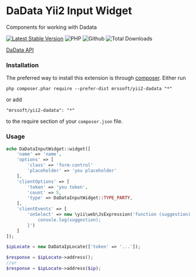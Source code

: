 # DaData Yii2 Input Widget
Components for working with Dadata

[![Latest Stable Version](https://img.shields.io/packagist/v/mrssoft/yii2-dadata.svg)](https://packagist.org/packages/mrssoft/yii2-dadata)
![PHP](https://img.shields.io/packagist/php-v/mrssoft/yii2-dadata.svg)
![Github](https://img.shields.io/github/license/mrs2000/yii2-dadata.svg)
![Total Downloads](https://img.shields.io/packagist/dt/mrssoft/yii2-dadata.svg)

[DaData API](https://dadata.ru/api/suggest/)

### Installation
The preferred way to install this extension is through [composer](http://getcomposer.org/download/).
Either run
```
php composer.phar require --prefer-dist mrssoft/yii2-dadata "*"
```
or add
```
"mrssoft/yii2-dadata": "*"
```
to the require section of your `composer.json` file.

### Usage
```php
echo DaDataInputWidget::widget([
    'name' => 'name',
    'options' => [
        'class' => 'form-control'
        'placeholder' => 'you placeholder'
    ],
    'clientOptions' => [
        'token' => 'you token',
        'count' => 5,
        'type' => DaDataInputWidget::TYPE_PARTY,
    ],
    'clientEvents' => [
        'onSelect' => new \yii\web\JsExpression('function (suggestion) {
            console.log(suggestion);
        }')            
    ]
]);
```

```php
$ipLocate = new DaDataIpLocate(['token' => '...']);

$response = $ipLocate->address();
//or
$response = $ipLocate->address($ip);
```